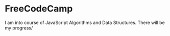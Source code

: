 # FreeCodeCamp
I am into course of JavaScript Algorithms and Data Structures. There will be my progress/
